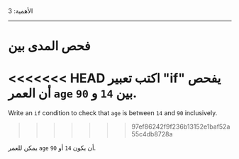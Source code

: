 الأهمية: 3

---

# فحص المدى بين

<<<<<<< HEAD
اكتب تعبير "if" يفحص أن العمر `age` بين `14` و `90`.
=======
Write an `if` condition to check that `age` is between `14` and `90` inclusively.
>>>>>>> 97ef86242f9f236b13152e1baf52a55c4db8728a

يمكن للعمر `age` أن يكون `14` أو `90`.
